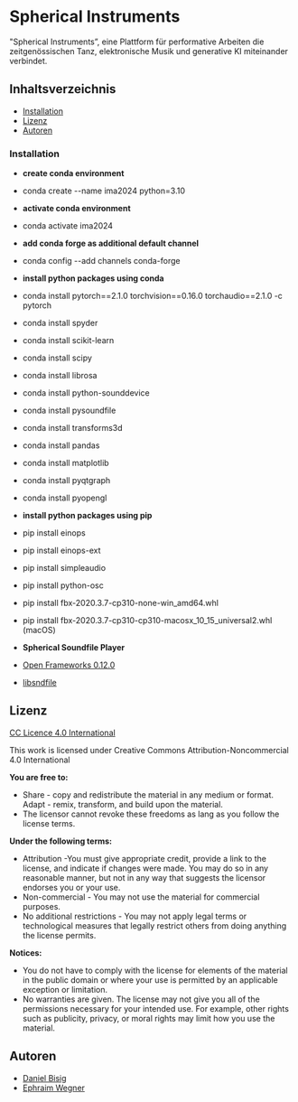 # Spherical Instruments 

"Spherical Instruments”, eine Plattform für performative Arbeiten die zeitgenössischen Tanz, elektronische Musik und generative KI miteinander verbindet.

## Inhaltsverzeichnis

* <a href="https://github.com/ewgnr/CollidingObjects/blob/main/README.md#installation">Installation</a>
* <a href="https://github.com/ewgnr/CollidingObjects/blob/main/README.md#lizenz">Lizenz</a>
* <a href="https://github.com/ewgnr/CollidingObjects/blob/main/README.md#autorinnen-und-autoren">Autoren</a>

### Installation

* **create conda environment**
  
* conda create --name ima2024 python=3.10

* **activate conda environment**
  
* conda activate ima2024

* **add conda forge as additional default channel**
  
* conda config --add channels conda-forge

* **install python packages using conda**
  
* conda install pytorch==2.1.0 torchvision==0.16.0 torchaudio==2.1.0 -c pytorch
* conda install spyder
* conda install scikit-learn
* conda install scipy
* conda install librosa
* conda install python-sounddevice
* conda install pysoundfile
* conda install transforms3d
* conda install pandas
* conda install matplotlib
* conda install pyqtgraph
* conda install pyopengl

* **install python packages using pip**
* pip install einops
* pip install einops-ext
* pip install simpleaudio
* pip install python-osc

* pip install fbx-2020.3.7-cp310-none-win_amd64.whl
* pip install fbx-2020.3.7-cp310-cp310-macosx_10_15_universal2.whl (macOS)
  
* **Spherical Soundfile Player**
  
* <a href="https://openframeworks.cc/">Open Frameworks 0.12.0</a>
* <a href="https://www.mega-nerd.com/libsndfile/">libsndfile</a>

## Lizenz

<a href="https://creativecommons.org/licenses/by/4.0//">CC Licence 4.0 International</a>

This work is licensed under Creative Commons Attribution-Noncommercial 4.0 International

**You are free to:**
* Share - copy and redistribute the material in any medium or format. Adapt - remix, transform, and build upon the material.
* The licensor cannot revoke these freedoms as lang as you follow the license terms.

**Under the following terms:**
* Attribution -You must give appropriate credit, provide a link to the license, and indicate if changes were made. You may do so in any reasonable manner, but not in any way that suggests the licensor endorses you or your use.
* Non-commercial - You may not use the material for commercial purposes.
* No additional restrictions - You may not apply legal terms or technological measures that legally restrict others from doing anything the license permits.

**Notices:**
* You do not have to comply with the license for elements of the material in the public domain or where your use is permitted by an applicable exception or limitation.
* No warranties are given. The license may not give you all of the permissions necessary for your intended use. For example, other rights such as publicity, privacy, or moral rights may limit how you use the material.

## Autoren
* <a href="https://github.com/bisnad">Daniel Bisig</a>
* <a href="https://github.com/ewgnr">Ephraim Wegner</a>
